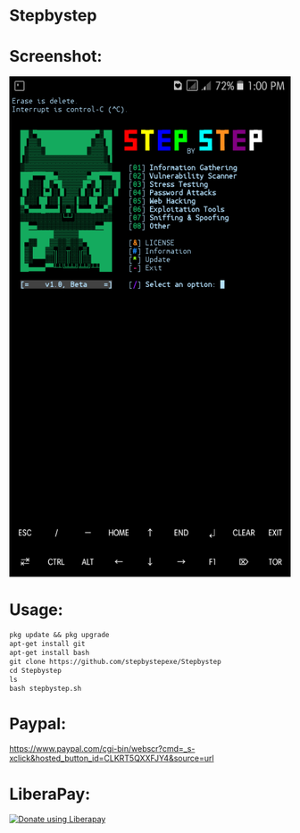 # Stepbystep
# Screenshot:
![](./Screenshot.png)
# Usage:
```
pkg update && pkg upgrade
apt-get install git
apt-get install bash
git clone https://github.com/stepbystepexe/Stepbystep
cd Stepbystep
ls
bash stepbystep.sh
```
# Paypal:
https://www.paypal.com/cgi-bin/webscr?cmd=_s-xclick&hosted_button_id=CLKRT5QXXFJY4&source=url
# LiberaPay:
<noscript><a href="https://liberapay.com/stepbystepexe/donate"><img alt="Donate using Liberapay" src="https://liberapay.com/assets/widgets/donate.svg"></a></noscript>
